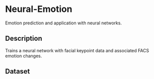 # Neural-Emotion
Emotion prediction and application with neural networks.

## Description

Trains a neural network with facial keypoint data and associated FACS emotion changes.

## Dataset